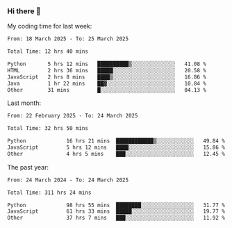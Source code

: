 ### Hi there 👋

My coding time for last week:

<!--START_SECTION:week-->

```txt
From: 18 March 2025 - To: 25 March 2025

Total Time: 12 hrs 40 mins

Python       5 hrs 12 mins   ██████████▒░░░░░░░░░░░░░░   41.08 %
HTML         2 hrs 36 mins   █████░░░░░░░░░░░░░░░░░░░░   20.58 %
JavaScript   2 hrs 8 mins    ████▒░░░░░░░░░░░░░░░░░░░░   16.86 %
Java         1 hr 22 mins    ██▓░░░░░░░░░░░░░░░░░░░░░░   10.84 %
Other        31 mins         █░░░░░░░░░░░░░░░░░░░░░░░░   04.13 %
```

<!--END_SECTION:week-->

Last month:

<!--START_SECTION:month-->

```txt
From: 22 February 2025 - To: 24 March 2025

Total Time: 32 hrs 50 mins

Python             16 hrs 21 mins  ████████████▒░░░░░░░░░░░░   49.84 %
JavaScript         5 hrs 12 mins   ████░░░░░░░░░░░░░░░░░░░░░   15.86 %
Other              4 hrs 5 mins    ███░░░░░░░░░░░░░░░░░░░░░░   12.45 %
```

<!--END_SECTION:month-->

The past year:

<!--START_SECTION:year-->

```txt
From: 24 March 2024 - To: 24 March 2025

Total Time: 311 hrs 24 mins

Python             98 hrs 55 mins  ████████░░░░░░░░░░░░░░░░░   31.77 %
JavaScript         61 hrs 33 mins  █████░░░░░░░░░░░░░░░░░░░░   19.77 %
Other              37 hrs 7 mins   ███░░░░░░░░░░░░░░░░░░░░░░   11.92 %
```

<!--END_SECTION:year-->
